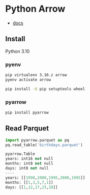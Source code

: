 # Python Arrow

- [docs](https://arrow.apache.org/docs/python/index.html)

## Install

Python 3.10

### pyenv

```bash
pip virtualenv 3.10.z arrow
pyenv activate arrow
```

```bash
pip install -U pip setuptools wheel
```

### pyarrow

```bash
pip install pyarrow
```

## Read Parquet

```py
import pyarrow.parquet as pq
pq.read_table('birthdays.parquet')
```

```py
pyarrow.Table
years: int16 not null
months: int8 not null
days: int8 not null
----
years: [[1990,2000,1995,2000,1995]]
months: [[1,3,5,7,1]]
days: [[1,12,17,23,28]]
```

